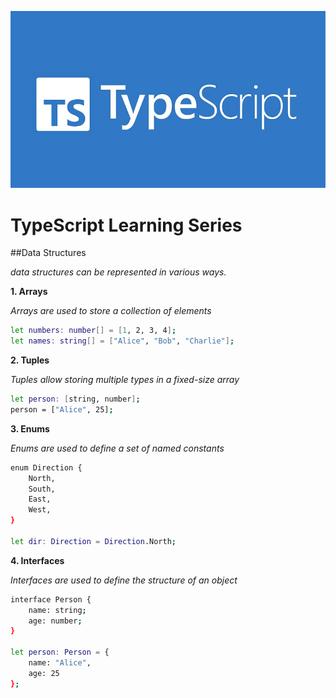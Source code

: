 ![TypeScript](images/image1.jpeg)
# TypeScript Learning Series

##Data Structures

*data structures can be represented in various ways.*


**1. Arrays**

*Arrays are used to store a collection of elements*

```bash
let numbers: number[] = [1, 2, 3, 4];
let names: string[] = ["Alice", "Bob", "Charlie"];
```

**2. Tuples**

*Tuples allow storing multiple types in a fixed-size array*

```bash
let person: [string, number];
person = ["Alice", 25];
```

**3. Enums**

*Enums are used to define a set of named constants*

```bash
enum Direction {
    North,
    South,
    East,
    West,
}

let dir: Direction = Direction.North;
```

**4. Interfaces**

*Interfaces are used to define the structure of an object*

```bash
interface Person {
    name: string;
    age: number;
}

let person: Person = {
    name: "Alice",
    age: 25
};
```

